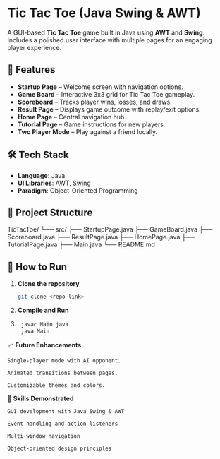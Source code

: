 # Tic Tac Toe (Java Swing & AWT)

A GUI-based **Tic Tac Toe** game built in Java using **AWT** and **Swing**.  
Includes a polished user interface with multiple pages for an engaging player experience.

## 📌 Features
- **Startup Page** – Welcome screen with navigation options.
- **Game Board** – Interactive 3x3 grid for Tic Tac Toe gameplay.
- **Scoreboard** – Tracks player wins, losses, and draws.
- **Result Page** – Displays game outcome with replay/exit options.
- **Home Page** – Central navigation hub.
- **Tutorial Page** – Game instructions for new players.
- **Two Player Mode** – Play against a friend locally.

## 🛠 Tech Stack
- **Language**: Java
- **UI Libraries**: AWT, Swing
- **Paradigm**: Object-Oriented Programming

## 📂 Project Structure

TicTacToe/
└── src/
├── StartupPage.java
├── GameBoard.java
├── Scoreboard.java
├── ResultPage.java
├── HomePage.java
├── TutorialPage.java
├── Main.java
└── README.md


## 🚀 How to Run
1. **Clone the repository**
   ```bash
   git clone <repo-link>
2. **Compile and Run**
3. ```bash
    javac Main.java
    java Main

📈 **Future Enhancements**

    Single-player mode with AI opponent.

    Animated transitions between pages.

    Customizable themes and colors.

🎯 **Skills Demonstrated** 

    GUI development with Java Swing & AWT

    Event handling and action listeners

    Multi-window navigation

    Object-oriented design principles
